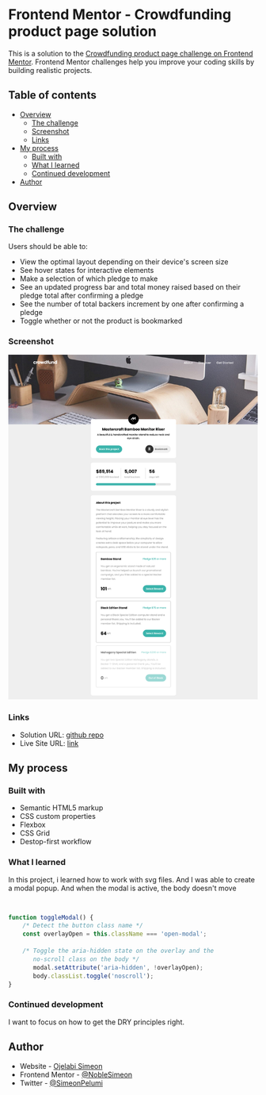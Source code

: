 # Frontend Mentor - Crowdfunding product page solution

This is a solution to the [Crowdfunding product page challenge on Frontend Mentor](https://www.frontendmentor.io/challenges/crowdfunding-product-page-7uvcZe7ZR). Frontend Mentor challenges help you improve your coding skills by building realistic projects. 

## Table of contents

- [Overview](#overview)
  - [The challenge](#the-challenge)
  - [Screenshot](#screenshot)
  - [Links](#links)
- [My process](#my-process)
  - [Built with](#built-with)
  - [What I learned](#what-i-learned)
  - [Continued development](#continued-development)
- [Author](#author)


## Overview

### The challenge

Users should be able to:

- View the optimal layout depending on their device's screen size
- See hover states for interactive elements
- Make a selection of which pledge to make
- See an updated progress bar and total money raised based on their pledge total after confirming a pledge
- See the number of total backers increment by one after confirming a pledge
- Toggle whether or not the product is bookmarked

### Screenshot

![](./screenshot.png)

### Links

- Solution URL: [github repo](https://github.com/NobleSimeon/crowdfunding-product-page-main)
- Live Site URL: [link](https://your-live-site-url.com)

## My process

### Built with

- Semantic HTML5 markup
- CSS custom properties
- Flexbox
- CSS Grid
- Destop-first workflow


### What I learned

In this project, i learned how to work with svg files. And I was able to create a modal popup. 
And when the modal is active, the body doesn't move

```html

```
```css

```
```js
function toggleModal() {
    /* Detect the button class name */
    const overlayOpen = this.className === 'open-modal';
    
    /* Toggle the aria-hidden state on the overlay and the 
       no-scroll class on the body */
       modal.setAttribute('aria-hidden', !overlayOpen);
       body.classList.toggle('noscroll');
}
```


### Continued development

I want to focus on how to get the DRY principles right. 


## Author

- Website - [Ojelabi Simeon](https://github.com/NobleSimeon)
- Frontend Mentor - [@NobleSimeon](https://www.frontendmentor.io/profile/NobleSimeon)
- Twitter - [@SimeonPelumi](https://www.twitter.com/SimeonPelumi)


